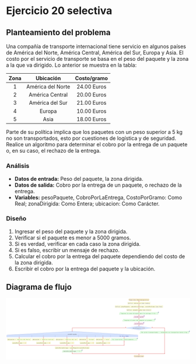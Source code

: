 # Ejercicio 20 selectiva

## Planteamiento del problema

Una compañía de transporte internacional tiene servicio en algunos países de América del Norte, América Central, América del Sur, Europa y Asia. El costo por el servicio de transporte se basa en el peso del paquete y la zona a la que va dirigido. Lo anterior se muestra en la tabla:

| Zona  | Ubicación | Costo/gramo |
|:-------------:|:-------------:|:-------------:|
| 1     | América del Norte | 24.00 Euros |
| 2      | América Central | 20.00 Euros |
| 3      | América del Sur | 21.00 Euros |
| 4      | Europa | 10.00 Euros |
| 5      | Asia | 18.00 Euros |

Parte de su política implica que los paquetes con un peso superior a 5 kg no son transportados, esto por cuestiones de logística y de seguridad. Realice un algoritmo para determinar el cobro por la entrega de un paquete o, en su caso, el rechazo de la entrega.

### Análisis

- **Datos de entrada:** Peso del paquete, la zona dirigida.
- **Datos de salida:** Cobro por la entrega de un paquete, o rechazo de la entrega.
- **Variables:** pesoPaquete, CobroPorLaEntrega, CostoPorGramo: Como Real; zonaDirigida: Como Entera; ubicacion: Como Carácter.

### Diseño

1. Ingresar el peso del paquete y la zona dirigida.
2. Verificar si el paquete es menor a 5000 gramos.
3. Si es verdad, verificar en cada caso la zona dirigida.
4. Si es falso, escribir un mensaje de rechazo.
5. Calcular el cobro por la entrega del paquete dependiendo del costo de la zona dirigida.
6. Escribir el cobro por la entrega del paquete y la ubicación.

## Diagrama de flujo

![DFD del ejercicio 20 selectiva](./Ejercicio20DFD.png)

